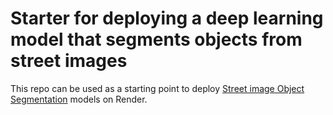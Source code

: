# Starter for deploying a deep learning model that segments objects from street images

This repo can be used as a starting point to deploy [Street image Object Segmentation](https://street-image-segmentation.onrender.com) models on Render.

